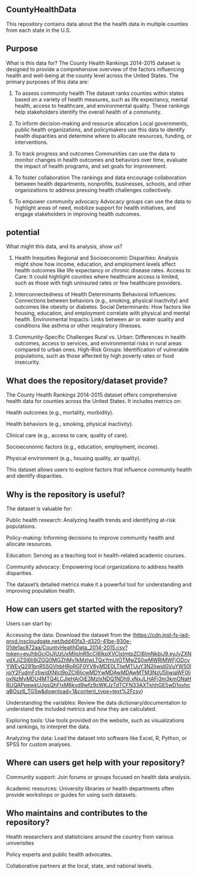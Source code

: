 ## CountyHealthData 

This repository contains data about the the health data in multiple counties from each state in the U.S.

## Purpose
What is this data for?
The County Health Rankings 2014-2015 dataset is designed to provide a comprehensive overview of the factors influencing health and well-being at the county level across the United States. The primary purposes of this data are:

1. To assess community health
The dataset ranks counties within states based on a variety of health measures, such as life expectancy, mental health, access to healthcare, and environmental quality. These rankings help stakeholders identify the overall health of a community.

2. To inform decision-making and resource allocation
Local governments, public health organizations, and policymakers use this data to identify health disparities and determine where to allocate resources, funding, or interventions.

3. To track progress and outcomes
Communities can use the data to monitor changes in health outcomes and behaviors over time, evaluate the impact of health programs, and set goals for improvement.

4. To foster collaboration
The rankings and data encourage collaboration between health departments, nonprofits, businesses, schools, and other organizations to address pressing health challenges collectively.

5. To empower community advocacy
Advocacy groups can use the data to highlight areas of need, mobilize support for health initiatives, and engage stakeholders in improving health outcomes.

## potential
What might this data, and its analysis, show us?

1. Health Inequities
Regional and Socioeconomic Disparities: Analysis might show how income, education, and employment levels affect health outcomes like life expectancy or chronic disease rates.
Access to Care: It could highlight counties where healthcare access is limited, such as those with high uninsured rates or few healthcare providers.

3. Interconnectedness of Health Determinants
Behavioral Influences: Connections between behaviors (e.g., smoking, physical inactivity) and outcomes like obesity or diabetes.
Social Determinants: How factors like housing, education, and employment correlate with physical and mental health.
Environmental Impacts: Links between air or water quality and conditions like asthma or other respiratory illnesses.

5. Community-Specific Challenges
Rural vs. Urban: Differences in health outcomes, access to services, and environmental risks in rural areas compared to urban ones.
High-Risk Groups: Identification of vulnerable populations, such as those affected by high poverty rates or food insecurity.

## What does the repository/dataset provide?
The County Health Rankings 2014-2015 dataset offers comprehensive health data for counties across the United States. It includes metrics on:

Health outcomes (e.g., mortality, morbidity).

Health behaviors (e.g., smoking, physical inactivity).

Clinical care (e.g., access to care, quality of care).

Socioeconomic factors (e.g., education, employment, income).

Physical environment (e.g., housing quality, air quality).

This dataset allows users to explore factors that influence community health and identify disparities.

## Why is the repository is useful?
The dataset is valuable for:

Public health research: Analyzing health trends and identifying at-risk populations.

Policy-making: Informing decisions to improve community health and allocate resources.

Education: Serving as a teaching tool in health-related academic courses.

Community advocacy: Empowering local organizations to address health disparities.

The dataset’s detailed metrics make it a powerful tool for understanding and improving population health.

## How can users get started with the repository?
Users can start by:

Accessing the data: Download the dataset from the (https://cdn.inst-fs-iad-prod.inscloudgate.net/bdd40fa3-d320-41be-930e-01de1ac872aa/CountyHealthData_2014-2015.csv?token=eyJhbGciOiJIUzUxMiIsInR5cCI6IkpXVCIsImtpZCI6ImNkbiJ9.eyJyZXNvdXJjZSI6Ii9iZGQ0MGZhMy1kMzIwLTQxYmUtOTMwZS0wMWRlMWFjODcyYWEvQ291bnR5SGVhbHRoRGF0YV8yMDE0LTIwMTUuY3N2IiwidGVuYW50IjoiY2FudmFzIiwidXNlcl9pZCI6IjcwMDYwMDAwMDAwMTM3NzU5IiwiaWF0IjoxNzMyMDU4MTQ4LCJleHAiOjE3MzIxNDQ1NDh9.xNxJLHAFj3m3kmONaHRUQAPpewkUJgsQhFIxM6kvd9wfz9cWKJzTdTCFN33AXTkhhGE5wD1ovhcqBOsz6_TG5w&download=1&content_type=text%2Fcsv)

Understanding the variables: Review the data dictionary/documentation to understand the included metrics and how they are calculated.

Exploring tools: Use tools provided on the website, such as visualizations and rankings, to interpret the data.

Analyzing the data: Load the dataset into software like Excel, R, Python, or SPSS for custom analyses.

## Where can users get help with your repository?
Community support: Join forums or groups focused on health data analysis.

Academic resources: University libraries or health departments often provide workshops or guides for using such datasets.

## Who maintains and contributes to the repository?
Health researchers and statisticians around the country from various univeristies

Policy experts and public health advocates.

Collaborative partners at the local, state, and national levels.







